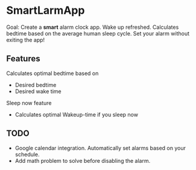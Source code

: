 SmartLarmApp
============

Goal: Create a **smart** alarm clock app.
Wake up refreshed. Calculates bedtime based on the average human sleep cycle.
Set your alarm without exiting the app!

Features
------------
Calculates optimal bedtime based on
* Desired bedtime
* Desired wake time


Sleep now feature
* Calculates optimal Wakeup-time if you sleep now

TODO
---------
* Google calendar integration. Automatically set alarms based on your schedule.
* Add math problem to solve before disabling the alarm.
